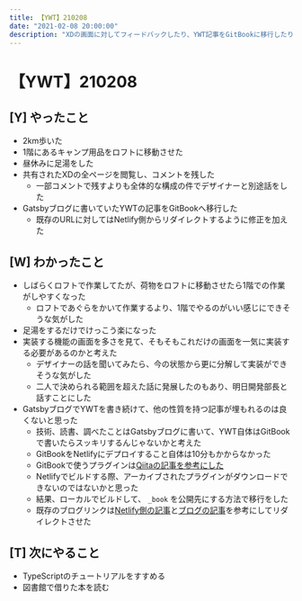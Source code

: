 ```yaml
---
title: 【YWT】210208
date: "2021-02-08 20:00:00"
description: "XDの画面に対してフィードバックしたり、YWT記事をGitBookに移行したりした"
---
```


# 【YWT】210208

## [Y] やったこと

- 2km歩いた
- 1階にあるキャンプ用品をロフトに移動させた
- 昼休みに足湯をした
- 共有されたXDの全ページを閲覧し、コメントを残した
  - 一部コメントで残すよりも全体的な構成の件でデザイナーと別途話をした
- Gatsbyブログに書いていたYWTの記事をGitBookへ移行した
  - 既存のURLに対してはNetlify側からリダイレクトするように修正を加えた

## [W] わかったこと

- しばらくロフトで作業してたが、荷物をロフトに移動させたら1階での作業がしやすくなった
  - ロフトであぐらをかいて作業するより、1階でやるのがいい感じにできそうな気がした
- 足湯をするだけでけっこう楽になった
- 実装する機能の画面を多さを見て、そもそもこれだけの画面を一気に実装する必要があるのかと考えた
  - デザイナーの話を聞いてみたら、今の状態から更に分解して実装ができそうな気がした
  - 二人で決められる範囲を超えた話に発展したのもあり、明日開発部長と話すことにした
- GatsbyブログでYWTを書き続けて、他の性質を持つ記事が埋もれるのは良くないと思った
  - 技術、読書、調べたことはGatsbyブログに書いて、YWT自体はGitBookで書いたらスッキリするんじゃないかと考えた
  - GitBookをNetlifyにデプロイすること自体は10分もかからなかった
  - GitBookで使うプラグインは[Qiitaの記事を参考にした](https://qiita.com/mebiusbox2/items/938af4b0d0bf7a4d3e33)
  - Netlifyでビルドする際、アーカイブされたプラグインがダウンロードできないのではないかと思った
  - 結果、ローカルでビルドして、 `_book` を公開先にする方法で移行をした
  - 既存のブログリンクは[Netlify側の記事](https://docs.netlify.com/routing/redirects/)と[ブログの記事](https://howno.page/entry/netlify-gatsby-redirects/)を参考にしてリダイレクトさせた

## [T] 次にやること

- TypeScriptのチュートリアルをすすめる
- 図書館で借りた本を読む

